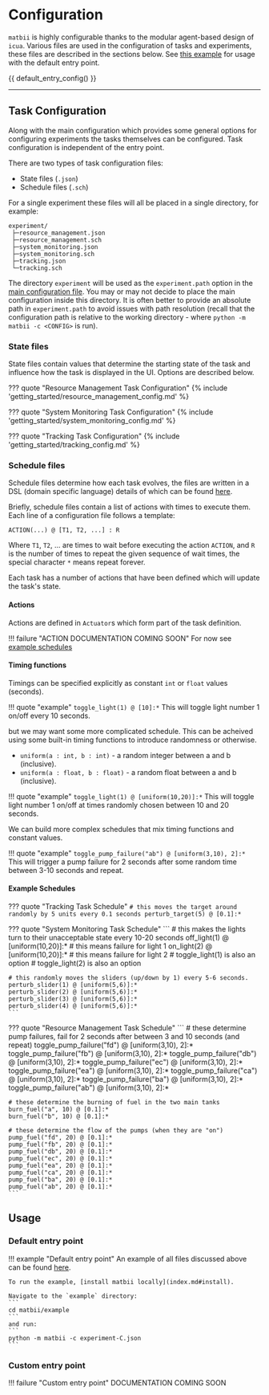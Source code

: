

# Configuration

`matbii` is highly configurable thanks to the modular agent-based design of `icua`. Various files are used in the configuration of tasks and experiments, these files are described in the sections below. See [this example](#default-entry-point-example) for usage with the default entry point.

{{ default_entry_config() }}

-----------------------------

## Task Configuration

Along with the main configuration which provides some general options for configuring experiments the tasks themselves can be configured. Task configuration is independent of the entry point. 

There are two types of task configuration files:

- State files (`.json`)
- Schedule files (`.sch`)

For a single experiment these files will all be placed in a single directory, for example: 
```
experiment/
 ├─resource_management.json  
 ├─resource_management.sch  
 ├─system_monitoring.json  
 ├─system_monitoring.sch  
 ├─tracking.json  
 └─tracking.sch
```

The directory `experiment` will be used as the `experiment.path` option in the [main configuration file](#experiment-configuration). You may or may not decide to place the main configuration inside this directory. It is often better to provide an absolute path in `experiment.path` to avoid issues with path resolution (recall that the configuration path is relative to the working directory - where `python -m matbii -c <CONFIG>` is run).

### State files

State files contain values that determine the starting state of the task and influence how the task is displayed in the UI. Options are described below.

??? quote "Resource Management Task Configuration"
{% include 'getting_started/resource_management_config.md' %}

??? quote "System Monitoring Task Configuration"
{% include 'getting_started/system_monitoring_config.md' %}

??? quote "Tracking Task Configuration"
{% include 'getting_started/tracking_config.md' %}



### Schedule files

Schedule files determine how each task evolves, the files are written in a DSL (domain specific language) details of which can be found [here](https://github.com/BenedictWilkins/pyfuncschedule).

Briefly, schedule files contain a list of actions with times to execute them. Each line of a configuration file follows a template:
```
ACTION(...) @ [T1, T2, ...] : R
```

Where `T1`, `T2`, ... are times to wait before executing the action `ACTION`, and `R` is the number of times to repeat the given sequence of wait times, the special character `*` means repeat forever. 

Each task has a number of actions that have been defined which will update the task's state. 

#### Actions

Actions are defined in `Actuator`s which form part of the task definition.

!!! failure "ACTION DOCUMENTATION COMING SOON"
    For now see [example schedules](#example-schedules)
    
#### Timing functions 

Timings can be specified explicitly as constant `int` or `float` values (seconds).

!!! quote "example"
    ```
    toggle_light(1) @ [10]:*
    ```
    This will toggle light number 1 on/off every 10 seconds.

but we may want some more complicated schedule. This can be acheived using some built-in timing functions to introduce randomness or otherwise.

- `uniform(a : int, b : int)` - a random integer between a and b (inclusive).
- `uniform(a : float, b : float)` - a random float between a and b (inclusive).

!!! quote "example"
    ```
    toggle_light(1) @ [uniform(10,20)]:*
    ```
    This will toggle light number 1 on/off at times randomly chosen between 10 and 20 seconds.

We can build more complex schedules that mix timing functions and constant values. 

!!! quote "example"
    ```
    toggle_pump_failure("ab") @ [uniform(3,10), 2]:*
    ```
    This will trigger a pump failure for 2 seconds after some random time between 3-10 seconds and repeat.

#### Example Schedules

??? quote "Tracking Task Schedule"
    ```
    # this moves the target around randomly by 5 units every 0.1 seconds
    perturb_target(5) @ [0.1]:*
    ```

??? quote "System Monitoring Task Schedule"
    ```
    # this makes the lights turn to their unacceptable state every 10-20 seconds
    off_light(1) @ [uniform(10,20)]:*    # this means failure for light 1
    on_light(2) @ [uniform(10,20)]:*     # this means failure for light 2
    # toggle_light(1) is also an option
    # toggle_light(2) is also an option

    # this randomly moves the sliders (up/down by 1) every 5-6 seconds.
    perturb_slider(1) @ [uniform(5,6)]:*
    perturb_slider(2) @ [uniform(5,6)]:*
    perturb_slider(3) @ [uniform(5,6)]:*
    perturb_slider(4) @ [uniform(5,6)]:*
    ```

??? quote "Resource Management Task Schedule"
    ```
    # these determine pump failures, fail for 2 seconds after between 3 and 10 seconds (and repeat)
    toggle_pump_failure("fd") @ [uniform(3,10), 2]:*
    toggle_pump_failure("fb") @ [uniform(3,10), 2]:*
    toggle_pump_failure("db") @ [uniform(3,10), 2]:*
    toggle_pump_failure("ec") @ [uniform(3,10), 2]:*
    toggle_pump_failure("ea") @ [uniform(3,10), 2]:*
    toggle_pump_failure("ca") @ [uniform(3,10), 2]:*
    toggle_pump_failure("ba") @ [uniform(3,10), 2]:*
    toggle_pump_failure("ab") @ [uniform(3,10), 2]:*

    # these determine the burning of fuel in the two main tanks
    burn_fuel("a", 10) @ [0.1]:*
    burn_fuel("b", 10) @ [0.1]:*

    # these determine the flow of the pumps (when they are "on")
    pump_fuel("fd", 20) @ [0.1]:*
    pump_fuel("fb", 20) @ [0.1]:*
    pump_fuel("db", 20) @ [0.1]:*
    pump_fuel("ec", 20) @ [0.1]:*
    pump_fuel("ea", 20) @ [0.1]:*
    pump_fuel("ca", 20) @ [0.1]:*
    pump_fuel("ba", 20) @ [0.1]:*
    pump_fuel("ab", 20) @ [0.1]:*
    ```

## Usage

### Default entry point

!!! example "Default entry point"
    An example of all files discussed above can be found [here](https://github.com/dicelab-rhul/matbii/tree/main/example).
    
    To run the example, [install matbii locally](index.md#install).

    Navigate to the `example` directory:
    ```
    cd matbii/example
    ```
    and run:
    ```
    python -m matbii -c experiment-C.json
    ```

### Custom entry point

!!! failure "Custom entry point"
    DOCUMENTATION COMING SOON